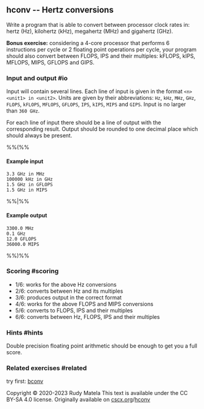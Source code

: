 hconv -- Hertz conversions
--------------------------

Write a program that is able
to convert between processor clock rates in:
hertz (Hz),
kilohertz (kHz),
megahertz (MHz) and
gigahertz (GHz).

__Bonus exercise:__
considering a 4-core processor
that performs 6 instructions per cycle or
2 floating point operations per cycle,
your program should also convert between FLOPS, IPS and their multiples:
kFLOPS, kIPS,
MFLOPS, MIPS,
GFLOPS and GIPS.


### Input and output  #io

Input will contain several lines.
Each line of input is given in the format `<n> <unit1> in <unit2>`.
Units are given by their abbreviations:
`Hz`, `kHz`, `MHz`, `GHz`,
`FLOPS`, `kFLOPS`, `MFLOPS`, `GFLOPS`,
`IPS`, `kIPS`, `MIPS` and `GIPS`.
Input is no larger than `360 GHz`.

For each line of input
there should be a line of output with the corresponding result.
Output should be rounded to one decimal place which should always be present.

%%(%%

#### Example input

	3.3 GHz in MHz
	100000 kHz in GHz
	1.5 GHz in GFLOPS
	1.5 GHz in MIPS

%%|%%

#### Example output

	3300.0 MHz
	0.1 GHz
	12.0 GFLOPS
	36000.0 MIPS

%%)%%


### Scoring  #scoring

* 1/6: works for the above Hz conversions
* 2/6: converts between Hz and its multiples
* 3/6: produces output in the correct format
* 4/6: works for the above FLOPS and MIPS conversions
* 5/6: converts to FLOPS, IPS and their multiples
* 6/6: converts between Hz, FLOPS, IPS and their multiples


### Hints  #hints

Double precision floating point arithmetic
should be enough to get you a full score.


### Related exercises  #related

try first: [bconv](/bconv)


Copyright © 2020-2023  Rudy Matela
This text is available under the CC BY-SA 4.0 license.
Originally available on [cscx.org](https://cscx.org)/[hconv](https://cscx.org/hconv)
